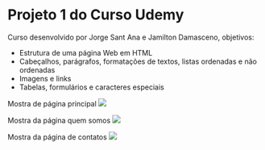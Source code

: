 # Projeto 1 do Curso Udemy

Curso desenvolvido por Jorge Sant Ana e Jamilton Damasceno,
objetivos:

 - Estrutura de uma página Web em HTML
 - Cabeçalhos, parágrafos, formatações de textos, listas
ordenadas e não ordenadas
 - Imagens e links
 - Tabelas, formulários e caracteres especiais

Mostra de página principal
![](https://i.imgur.com/221pgsg.png)


Mostra da página quem somos
![](https://i.imgur.com/VaaOA8i.png)


Mostra da página de contatos
![](https://i.imgur.com/yTbNYsX.png)

